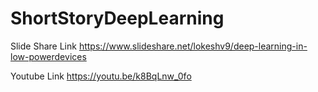 # ShortStoryDeepLearning

Slide Share Link
https://www.slideshare.net/lokeshv9/deep-learning-in-low-powerdevices

Youtube Link
https://youtu.be/k8BqLnw_0fo
